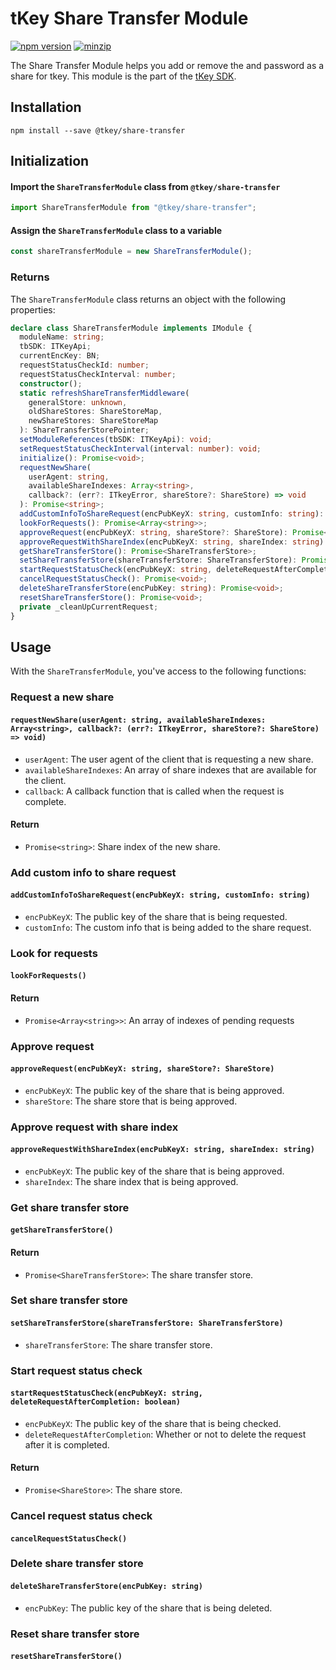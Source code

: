 # tKey Share Transfer Module

[![npm version](https://img.shields.io/npm/v/@tkey/share-transfer?label=%22%22)](https://www.npmjs.com/package/@tkey/share-transfer/v/latest)                  [![minzip](https://img.shields.io/bundlephobia/minzip/@tkey/share-transfer?label=%22%22)](https://bundlephobia.com/result?p=@tkey/share-transfer@latest)

The Share Transfer Module helps you add or remove the and password as a share for tkey. This module is the part of the [tKey SDK](https://github.com/tkey/tkey/).

## Installation

```shell
npm install --save @tkey/share-transfer
```

## Initialization

#### Import the `ShareTransferModule` class from `@tkey/share-transfer`

```javascript
import ShareTransferModule from "@tkey/share-transfer";
```

#### Assign the `ShareTransferModule` class to a variable

```javascript
const shareTransferModule = new ShareTransferModule();
```

### Returns

The `ShareTransferModule` class returns an object with the following properties:

```ts
declare class ShareTransferModule implements IModule {
  moduleName: string;
  tbSDK: ITKeyApi;
  currentEncKey: BN;
  requestStatusCheckId: number;
  requestStatusCheckInterval: number;
  constructor();
  static refreshShareTransferMiddleware(
    generalStore: unknown,
    oldShareStores: ShareStoreMap,
    newShareStores: ShareStoreMap
  ): ShareTransferStorePointer;
  setModuleReferences(tbSDK: ITKeyApi): void;
  setRequestStatusCheckInterval(interval: number): void;
  initialize(): Promise<void>;
  requestNewShare(
    userAgent: string,
    availableShareIndexes: Array<string>,
    callback?: (err?: ITkeyError, shareStore?: ShareStore) => void
  ): Promise<string>;
  addCustomInfoToShareRequest(encPubKeyX: string, customInfo: string): Promise<void>;
  lookForRequests(): Promise<Array<string>>;
  approveRequest(encPubKeyX: string, shareStore?: ShareStore): Promise<void>;
  approveRequestWithShareIndex(encPubKeyX: string, shareIndex: string): Promise<void>;
  getShareTransferStore(): Promise<ShareTransferStore>;
  setShareTransferStore(shareTransferStore: ShareTransferStore): Promise<void>;
  startRequestStatusCheck(encPubKeyX: string, deleteRequestAfterCompletion: boolean): Promise<ShareStore>;
  cancelRequestStatusCheck(): Promise<void>;
  deleteShareTransferStore(encPubKey: string): Promise<void>;
  resetShareTransferStore(): Promise<void>;
  private _cleanUpCurrentRequest;
}
```

## Usage

With the `ShareTransferModule`, you've access to the following functions:

### Request a new share

#### `requestNewShare(userAgent: string, availableShareIndexes: Array<string>, callback?: (err?: ITkeyError, shareStore?: ShareStore) => void)`

- `userAgent`: The user agent of the client that is requesting a new share.
- `availableShareIndexes`: An array of share indexes that are available for the client.
- `callback`: A callback function that is called when the request is complete.

#### Return

- `Promise<string>`: Share index of the new share.

### Add custom info to share request

#### `addCustomInfoToShareRequest(encPubKeyX: string, customInfo: string)`

- `encPubKeyX`: The public key of the share that is being requested.
- `customInfo`: The custom info that is being added to the share request.

### Look for requests

#### `lookForRequests()`

#### Return

- `Promise<Array<string>>`: An array of indexes of pending requests

### Approve request

#### `approveRequest(encPubKeyX: string, shareStore?: ShareStore)`

- `encPubKeyX`: The public key of the share that is being approved.
- `shareStore`: The share store that is being approved.

### Approve request with share index

#### `approveRequestWithShareIndex(encPubKeyX: string, shareIndex: string)`

- `encPubKeyX`: The public key of the share that is being approved.
- `shareIndex`: The share index that is being approved.

### Get share transfer store

#### `getShareTransferStore()`

#### Return

- `Promise<ShareTransferStore>`: The share transfer store.

### Set share transfer store

#### `setShareTransferStore(shareTransferStore: ShareTransferStore)`

- `shareTransferStore`: The share transfer store.

### Start request status check

#### `startRequestStatusCheck(encPubKeyX: string, deleteRequestAfterCompletion: boolean)`

- `encPubKeyX`: The public key of the share that is being checked.
- `deleteRequestAfterCompletion`: Whether or not to delete the request after it is completed.

#### Return

- `Promise<ShareStore>`: The share store.

### Cancel request status check

#### `cancelRequestStatusCheck()`

### Delete share transfer store

#### `deleteShareTransferStore(encPubKey: string)`

- `encPubKey`: The public key of the share that is being deleted.

### Reset share transfer store

#### `resetShareTransferStore()`